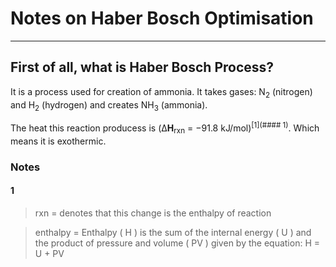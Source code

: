 # Notes on Haber Bosch Optimisation
----------------

## First of all, what is Haber Bosch Process?

It is a process used for creation of ammonia. It takes gases: N<sub>2</sub> (nitrogen) and H<sub>2</sub> (hydrogen) and creates NH<sub>3</sub> (ammonia).

The heat this reaction producess is (Δ**H**<sub>rxn</sub> = −91.8 kJ/mol)<sup>[1](#### 1)</sup>. Which means it is exothermic.







### Notes
#### 1

>
> rxn = denotes that this change is the enthalpy of reaction
>

>
> enthalpy = Enthalpy ( H ) is the sum of the internal energy ( U ) and the product of pressure and volume ( PV ) given by the equation:
> H = U + PV

